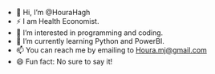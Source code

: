 - 👋 Hi, I’m @HouraHagh
- ⚡ I am Health Economist.
- 👀 I’m interested in programming and coding.
- 🌱 I’m currently learning Python and PowerBI.
- 📫 You can reach me by emailing to Houra.mj@gmail.com
- 😄 Fun fact: No sure to say it!

<!---
HouraHagh/HouraHagh is a ✨ special ✨ repository because its `README.md` (this file) appears on your GitHub profile.
You can click the Preview link to take a look at your changes.
--->
